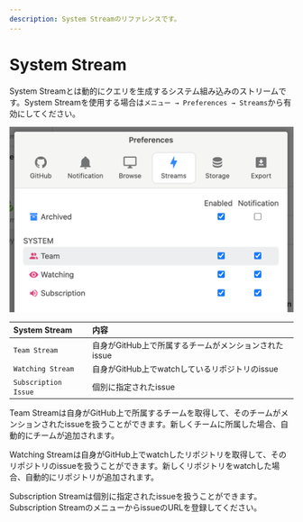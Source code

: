 ```yaml
---
description: System Streamのリファレンスです。
---
```


# System Stream

System Streamとは動的にクエリを生成するシステム組み込みのストリームです。System Streamを使用する場合は`メニュー → Preferences → Streams`から有効にしてください。

![](../.gitbook/assets/13_system_stream.png)

| System Stream | 内容 |
| :--- | :--- |
| `Team Stream` | 自身がGitHub上で所属するチームがメンションされたissue |
| `Watching Stream` | 自身がGitHub上でwatchしているリポジトリのissue |
| `Subscription Issue` | 個別に指定されたissue |

Team Streamは自身がGitHub上で所属するチームを取得して、そのチームがメンションされたissueを扱うことができます。新しくチームに所属した場合、自動的にチームが追加されます。

Watching Streamは自身がGitHub上でwatchしたリポジトリを取得して、そのリポジトリのissueを扱うことができます。新しくリポジトリをwatchした場合、自動的にリポジトリが追加されます。

Subscription Streamは個別に指定されたissueを扱うことができます。Subscription StreamのメニューからissueのURLを登録してください。

